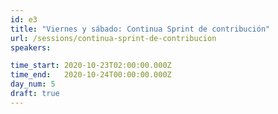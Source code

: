 ```yaml
---
id: e3
title: "Viernes y sábado: Continua Sprint de contribución"
url: /sessions/continua-sprint-de-contribucion
speakers:

time_start: 2020-10-23T02:00:00.000Z
time_end:   2020-10-24T00:00:00.000Z
day_num: 5  
draft: true
---
```

